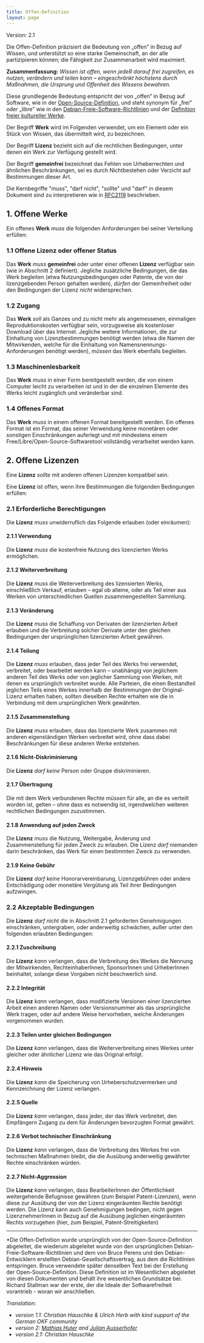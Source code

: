 ```yaml
---
title: Offen-Definition
layout: page
---
```


Version: 2.1

Die Offen-Definition präzisiert die Bedeutung von „offen” in Bezug auf Wissen, und unterstützt so eine starke Gemeinschaft, an der alle partizipieren können; die Fähigkeit zur Zusammenarbeit wird maximiert.

**Zusammenfassung:** *Wissen ist offen, wenn jedeR darauf frei zugreifen, es nutzen, verändern und teilen kann – eingeschränkt höchstens durch Maßnahmen, die Ursprung und Offenheit des Wissens bewahren.*

Diese grundlegende Bedeutung entspricht der von „offen” in Bezug auf Software, wie in der [Open-Source-Definition](https://opensource.org/docs/osd), und steht synonym für „frei” oder „libre” wie in den [Debian-Freie-Software-Richtlinien](https://www.debian.org/social_contract) und der [Definition freier kultureller Werke](https://de.wikipedia.org/wiki/Definition_freier_kultureller_Werke).

Der Begriff **Werk** wird im Folgenden verwendet, um ein Element oder ein Stück von Wissen, das übermittelt wird, zu bezeichnen.

Der Begriff **Lizenz** bezieht sich auf die rechtlichen Bedingungen, unter denen ein Werk zur Verfügung gestellt wird. 

Der Begriff **gemeinfrei** bezeichnet das Fehlen von Urheberrechten und ähnlichen Beschränkungen, sei es durch Nichtbestehen oder Verzicht auf Bestimmungen dieser Art.

Die Kernbegriffe "muss", "darf nicht", "sollte" und "darf" in diesem Dokument sind zu interpretieren wie in [RFC2119](https://tools.ietf.org/html/rfc2119) beschrieben.

## 1. Offene Werke

Ein offenes **Werk** *muss* die folgenden Anforderungen bei seiner Verteilung erfüllen:

### 1.1 Offene Lizenz oder offener Status

Das **Werk** *muss* **gemeinfrei** oder unter einer offenen **Lizenz** verfügbar sein (wie in Abschnitt 2 definiert). Jegliche zusätzliche Bedingungen, die das Werk begleiten (etwa Nutzungsbedingungen oder Patente, die von der lizenzgebenden Person gehalten werden), *dürfen* der Gemeinfreiheit oder den Bedingungen der Lizenz *nicht* widersprechen.

### 1.2 Zugang

Das **Werk** *soll* als Ganzes und zu nicht mehr als angemessenen, einmaligen Reproduktionskosten verfügbar sein, vorzugsweise als kostenloser Download über das Internet. Jegliche weitere Informationen, die zur Einhaltung von Lizenzbestimmungen benötigt werden (etwa die Namen der Mitwirkenden, welche für die Einhaltung von Namensnennungs-Anforderungen benötigt werden), *müssen* das Werk ebenfalls begleiten.

### 1.3 Maschinenlesbarkeit

Das **Werk** *muss* in einer Form bereitgestellt werden, die von einem Computer leicht zu verarbeiten ist und in der die einzelnen Elemente des Werks leicht zugänglich und veränderbar sind.

### 1.4 Offenes Format

Das **Werk** *muss* in einem offenen Format bereitgestellt werden. Ein offenes Format ist ein Format, das seiner Verwendung keine monetären oder sonstigen Einschränkungen auferlegt und mit mindestens einem Free/Libre/Open-Source-Softwaretool vollständig verarbeitet werden kann.

## 2. Offene Lizenzen

Eine **Lizenz** *sollte* mit anderen offenen Lizenzen kompatibel sein.

Eine **Lizenz** ist offen, wenn ihre Bestimmungen die folgenden Bedingungen erfüllen:

### 2.1 Erforderliche Berechtigungen

Die **Lizenz** *muss* unwiderruflich das Folgende erlauben (oder einräumen):

#### 2.1.1 Verwendung

Die **Lizenz** *muss* die kostenfreie Nutzung des lizenzierten Werks ermöglichen.

#### 2.1.2 Weiterverbreitung

Die **Lizenz** *muss* die Weiterverbreitung des lizensierten Werks, einschließlich Verkauf, erlauben – egal ob alleine, oder als Teil einer aus Werken von unterschiedlichen Quellen zusammengestellten Sammlung.

#### 2.1.3 Veränderung

Die **Lizenz** *muss* die Schaffung von Derivaten der lizenzierten Arbeit erlauben und die Verbreitung solcher Derivate unter den gleichen Bedingungen der ursprünglichen lizenzierten Arbeit gewähren.

#### 2.1.4 Teilung

Die **Lizenz** *muss* erlauben, dass jeder Teil des Werks frei verwendet, verbreitet, oder bearbeitet werden kann – unabhängig von jeglichem anderen Teil des Werks oder von jeglicher Sammlung von Werken, mit denen es ursprünglich verbreitet wurde. Alle Parteien, die einen Bestandteil jeglichen Teils eines Werkes innerhalb der Bestimmungen der Original-Lizenz erhalten haben, *sollten* dieselben Rechte erhalten wie die in Verbindung mit dem ursprünglichen Werk gewährten.

#### 2.1.5 Zusammenstellung

Die **Lizenz** *muss* erlauben, dass das lizenzierte Werk zusammen mit anderen eigenständigen Werken verbreitet wird, ohne dass dabei Beschränkungen für diese anderen Werke entstehen.

#### 2.1.6 Nicht-Diskriminierung

Die **Lizenz** *darf keine* Person oder Gruppe diskriminieren.

#### 2.1.7 Übertragung

Die mit dem Werk verbundenen Rechte *müssen* für alle, an die es verteilt worden ist, gelten – ohne dass es notwendig ist, irgendwelchen weiteren rechtlichen Bedingungen zuzustimmen.

#### 2.1.8 Anwendung auf jeden Zweck

Die **Lizenz** *muss* die Nutzung, Weitergabe, Änderung und Zusammenstellung für jeden Zweck zu erlauben. Die Lizenz *darf* niemanden darin beschränken, das Werk für einen bestimmten Zweck zu verwenden.

#### 2.1.9 Keine Gebühr

Die **Lizenz** *darf keine* Honorarvereinbarung, Lizenzgebühren oder andere Entschädigung oder monetäre Vergütung als Teil ihrer Bedingungen aufzwingen.

### 2.2 Akzeptable Bedingungen

Die **Lizenz** *darf nicht* die in Abschnitt 2.1 geforderten Genehmigungen einschränken, untergraben, oder anderweitig schwächen, außer unter den folgenden erlaubten Bedingungen:

#### 2.2.1 Zuschreibung

Die **Lizenz** *kann* verlangen, dass die Verbreitung des Werkes die Nennung der Mitwirkenden, RechteinhaberInnen, SponsorInnen und UrheberInnen beinhaltet, solange diese Vorgaben nicht beschwerlich sind.

#### 2.2.2 Integrität

Die **Lizenz** *kann* verlangen, dass modifizierte Versionen einer lizenzierten Arbeit einen anderen Namen oder Versionsnummer als das ursprüngliche Werk tragen, oder auf andere Weise hervorheben, welche Änderungen vorgenommen wurden.

#### 2.2.3 Teilen unter gleichen Bedingungen

Die **Lizenz** *kann* verlangen, dass die Weiterverbreitung eines Werkes unter gleicher oder ähnlicher Lizenz wie das Original erfolgt.

#### 2.2.4 Hinweis

Die **Lizenz** *kann* die Speicherung von Urheberschutzvermerken und Kennzeichnung der Lizenz verlangen.

#### 2.2.5 Quelle

Die **Lizenz** *kann* verlangen, dass jeder, der das Werk verbreitet, den Empfängern Zugang zu dem für Änderungen bevorzugten Format gewährt.

#### 2.2.6 Verbot technischer Einschränkung

Die **Lizenz** *kann* verlangen, dass die Verbreitung des Werkes frei von technischen Maßnahmen bleibt, die die Ausübung anderweitig gewährter Rechte einschränken würden.

#### 2.2.7 Nicht-Aggression

Die **Lizenz** *kann* verlangen, dass BearbeiterInnen der Öffentlichkeit weitergehende Befugnisse gewähren (zum Beispiel Patent-Lizenzen), wenn diese zur Ausübung der von der Lizenz eingeräumten Rechte benötigt werden. Die Lizenz kann auch Genehmigungen bedingen, nicht gegen LizenznehmerInnen in Bezug auf die Ausübung jeglichen eingeräumten Rechts vorzugehen  (hier, zum Beispiel, Patent-Streitigkeiten)

----
*Die Offen-Definition wurde ursprünglich von der Open-Source-Definition abgeleitet, die wiederum abgeleitet wurde von den ursprünglichen Debian-Freie-Software-Richtlinien und dem von Bruce Perens und den Debian-Entwicklern erstellten Debian-Gesellschaftsvertrag, aus dem die Richtlinien entspringen. Bruce verwendete später denselben Text bei der Erstellung der Open-Source-Definition. Diese Definition ist im Wesentlichen abgeleitet von diesen Dokumenten und behält ihre wesentlichen Grundsätze bei. Richard Stallman war der erste, der die Ideale der Softwarefreiheit vorantrieb - woran wir anschließen.

*Translation:*
 - *version 1.1: Christian Hauschke & Ulrich Herb with kind support of the German OKF community*
 - *version 2: [Mathias Huter](https://twitter.com/mathiashuter) and [Julian Ausserhofer](https://twitter.com/julauss)*
 - *version 2.1: Christian Hauschke*
